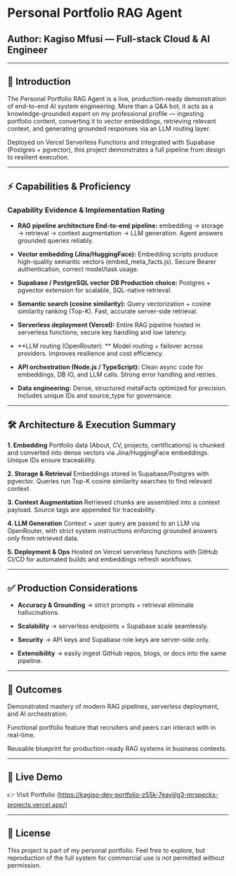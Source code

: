 # Personal Portfolio RAG Agent
## Author: Kagiso Mfusi — Full-stack Cloud & AI Engineer


---

## 📌 Introduction

The Personal Portfolio RAG Agent is a live, production-ready demonstration of end-to-end AI system engineering. More than a Q&A bot, it acts as a knowledge-grounded expert on my professional profile — ingesting portfolio content, converting it to vector embeddings, retrieving relevant context, and generating grounded responses via an LLM routing layer.

Deployed on Vercel Serverless Functions and integrated with Supabase (Postgres + pgvector), this project demonstrates a full pipeline from design to resilient execution.


---

##  ⚡ Capabilities & Proficiency

### Capability	Evidence & Implementation	Rating 

 - **RAG pipeline architecture	End-to-end pipeline:** embedding → storage → retrieval → context augmentation → LLM generation. Agent answers grounded queries reliably.	

 - **Vector embedding (Jina/HuggingFace):**	Embedding scripts produce high-quality semantic vectors (embed_meta_facts.js). Secure Bearer authentication, correct model/task usage.	

 - **Supabase / PostgreSQL vector DB	Production choice:** Postgres + pgvector extension for scalable, SQL-native retrieval.	

 - **Semantic search (cosine similarity):**	Query vectorization + cosine similarity ranking (Top-K). Fast, accurate server-side retrieval.	

 - **Serverless deployment (Vercel):** Entire RAG pipeline hosted in serverless functions; secure key handling and low latency.	

 - **LLM routing (OpenRouter):	** Model routing + failover across providers. Improves resilience and cost efficiency.	
 
 - **API orchestration (Node.js / TypeScript):**	Clean async code for embeddings, DB IO, and LLM calls. Strong error handling and retries.	

 - **Data engineering:**	Dense, structured metaFacts optimized for precision. Includes unique IDs and source_type for governance.	



---

## 🛠️ Architecture & Execution Summary

**1. Embedding**
Portfolio data (About, CV, projects, certifications) is chunked and converted into dense vectors via Jina/HuggingFace embeddings. Unique IDs ensure traceability.


**2. Storage & Retrieval**
Embeddings stored in Supabase/Postgres with pgvector. Queries run Top-K cosine similarity searches to find relevant context.


**3. Context Augmentation**
Retrieved chunks are assembled into a context payload. Source tags are appended for traceability.


**4. LLM Generation**
Context + user query are passed to an LLM via OpenRouter, with strict system instructions enforcing grounded answers only from retrieved data.


**5. Deployment & Ops**
Hosted on Vercel serverless functions with GitHub CI/CD for automated builds and embeddings refresh workflows.




---

## ✅ Production Considerations

 - **Accuracy & Grounding** → strict prompts + retrieval eliminate hallucinations.

 - **Scalability** → serverless endpoints + Supabase scale seamlessly.

 - **Security** → API keys and Supabase role keys are server-side only.

 - **Extensibility** → easily ingest GitHub repos, blogs, or docs into the same pipeline.



---

## 🚀 Outcomes

Demonstrated mastery of modern RAG pipelines, serverless deployment, and AI orchestration.

Functional portfolio feature that recruiters and peers can interact with in real-time.

Reusable blueprint for production-ready RAG systems in business contexts.



---

## 🔗 Live Demo

👉 Visit Portfolio (https://kagiso-dev-portfolio-z55k-7eayijlg3-mrspecks-projects.vercel.app/)


---

## 📄 License

This project is part of my personal portfolio. Feel free to explore, but reproduction of the full system for commercial use is not permitted without permission.

